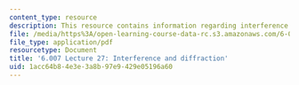 ```yaml
---
content_type: resource
description: This resource contains information regarding interference and diffraction.
file: /media/https%3A/open-learning-course-data-rc.s3.amazonaws.com/6-007-electromagnetic-energy-from-motors-to-lasers-spring-2011/1acc64b84e3e3a8b97e9429e05196a60_MIT6_007S11_lec27.pdf
file_type: application/pdf
resourcetype: Document
title: '6.007 Lecture 27: Interference and diffraction'
uid: 1acc64b8-4e3e-3a8b-97e9-429e05196a60
---
```

